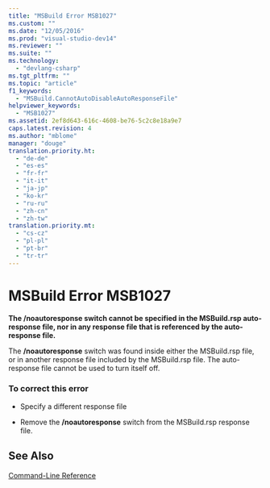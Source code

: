 ```yaml
---
title: "MSBuild Error MSB1027"
ms.custom: ""
ms.date: "12/05/2016"
ms.prod: "visual-studio-dev14"
ms.reviewer: ""
ms.suite: ""
ms.technology: 
  - "devlang-csharp"
ms.tgt_pltfrm: ""
ms.topic: "article"
f1_keywords: 
  - "MSBuild.CannotAutoDisableAutoResponseFile"
helpviewer_keywords: 
  - "MSB1027"
ms.assetid: 2ef8d643-616c-4608-be76-5c2c8e18a9e7
caps.latest.revision: 4
ms.author: "mblome"
manager: "douge"
translation.priority.ht: 
  - "de-de"
  - "es-es"
  - "fr-fr"
  - "it-it"
  - "ja-jp"
  - "ko-kr"
  - "ru-ru"
  - "zh-cn"
  - "zh-tw"
translation.priority.mt: 
  - "cs-cz"
  - "pl-pl"
  - "pt-br"
  - "tr-tr"
---
```

# MSBuild Error MSB1027
**The /noautoresponse switch cannot be specified in the MSBuild.rsp auto-response file, nor in any response file that is referenced by the auto-response file.**  
  
 The **/noautoresponse** switch was found inside either the MSBuild.rsp file, or in another response file included by the MSBuild.rsp file. The auto-response file cannot be used to turn itself off.  
  
### To correct this error  
  
-   Specify a different response file  
  
-   Remove the **/noautoresponse** switch from the MSBuild.rsp response file.  
  
## See Also  
 [Command-Line Reference](../msbuild/msbuild-command-line-reference.md)